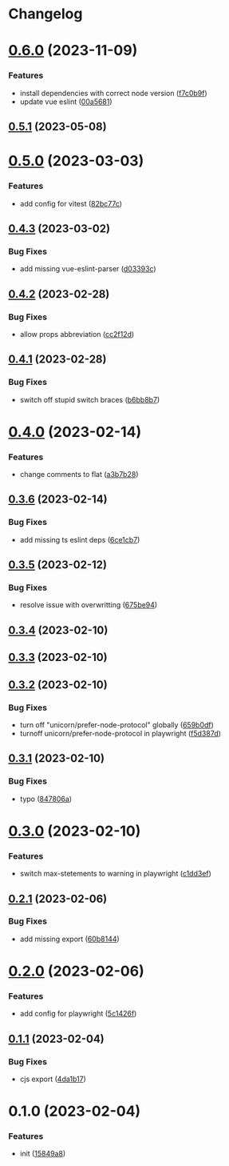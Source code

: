 # Changelog

# [0.6.0](https://github.com/evionica-devs/eslint-config-evionica/compare/0.5.1...0.6.0) (2023-11-09)


### Features

* install dependencies with correct node version ([f7c0b9f](https://github.com/evionica-devs/eslint-config-evionica/commit/f7c0b9f82b0da59b0716045231e0ec6212e2a572))
* update vue eslint ([00a5681](https://github.com/evionica-devs/eslint-config-evionica/commit/00a5681bcee4b7901b081a55a0d57d333ce536bc))

## [0.5.1](https://github.com/evionica-devs/eslint-config-evionica/compare/0.5.0...0.5.1) (2023-05-08)

# [0.5.0](https://github.com/evionica-devs/eslint-config-evionica/compare/0.4.3...0.5.0) (2023-03-03)


### Features

* add config for vitest ([82bc77c](https://github.com/evionica-devs/eslint-config-evionica/commit/82bc77c78975c62d70a381ce583adaf6c0bcf6c4))

## [0.4.3](https://github.com/evionica-devs/eslint-config-evionica/compare/0.4.2...0.4.3) (2023-03-02)


### Bug Fixes

* add missing vue-eslint-parser ([d03393c](https://github.com/evionica-devs/eslint-config-evionica/commit/d03393cdf7b5acd001670f3aa4a8954288154eca))

## [0.4.2](https://github.com/evionica-devs/eslint-config-evionica/compare/0.4.1...0.4.2) (2023-02-28)


### Bug Fixes

* allow props abbreviation ([cc2f12d](https://github.com/evionica-devs/eslint-config-evionica/commit/cc2f12d258585a240f137d24415683670b93eb97))

## [0.4.1](https://github.com/evionica-devs/eslint-config-evionica/compare/0.4.0...0.4.1) (2023-02-28)


### Bug Fixes

* switch off stupid switch braces ([b6bb8b7](https://github.com/evionica-devs/eslint-config-evionica/commit/b6bb8b7ed3600b747a5a0c5085737e72461c8ad6))

# [0.4.0](https://github.com/evionica-devs/eslint-config-evionica/compare/0.3.6...0.4.0) (2023-02-14)


### Features

* change comments to flat ([a3b7b28](https://github.com/evionica-devs/eslint-config-evionica/commit/a3b7b28730673e037894d9f84121e33e79ce1c2c))

## [0.3.6](https://github.com/evionica-devs/eslint-config-evionica/compare/0.3.5...0.3.6) (2023-02-14)


### Bug Fixes

* add missing ts eslint deps ([6ce1cb7](https://github.com/evionica-devs/eslint-config-evionica/commit/6ce1cb71092078fced8e19aa66f9f99233655dd3))

## [0.3.5](https://github.com/evionica-devs/eslint-config-evionica/compare/0.3.4...0.3.5) (2023-02-12)


### Bug Fixes

* resolve issue with overwritting ([675be94](https://github.com/evionica-devs/eslint-config-evionica/commit/675be94ac7cc20c26695d4655768ee2f08573168))

## [0.3.4](https://github.com/evionica-devs/eslint-config-evionica/compare/0.3.3...0.3.4) (2023-02-10)

## [0.3.3](https://github.com/evionica-devs/eslint-config-evionica/compare/0.3.2...0.3.3) (2023-02-10)

## [0.3.2](https://github.com/evionica-devs/eslint-config-evionica/compare/0.3.1...0.3.2) (2023-02-10)


### Bug Fixes

* turn off "unicorn/prefer-node-protocol" globally ([659b0df](https://github.com/evionica-devs/eslint-config-evionica/commit/659b0dff43be30017744135ffa46f012a82d6927))
* turnoff unicorn/prefer-node-protocol in playwright ([f5d387d](https://github.com/evionica-devs/eslint-config-evionica/commit/f5d387d70bb73f23fca21b97fd9a9a016cc356c8))

## [0.3.1](https://github.com/evionica-devs/eslint-config-evionica/compare/0.3.0...0.3.1) (2023-02-10)


### Bug Fixes

* typo ([847806a](https://github.com/evionica-devs/eslint-config-evionica/commit/847806aa2dea4b71ea684001df0dacdaeca5c7fb))

# [0.3.0](https://github.com/evionica-devs/eslint-config-evionica/compare/0.2.1...0.3.0) (2023-02-10)


### Features

* switch max-stetements to warning in playwright ([c1dd3ef](https://github.com/evionica-devs/eslint-config-evionica/commit/c1dd3ef99b5c7163379900c372447eb8d08feb79))

## [0.2.1](https://github.com/evionica-devs/eslint-config-evionica/compare/0.2.0...0.2.1) (2023-02-06)


### Bug Fixes

* add missing export ([60b8144](https://github.com/evionica-devs/eslint-config-evionica/commit/60b81443e72b105dabd68dc72301ac7dc315ee47))

# [0.2.0](https://github.com/evionica-devs/eslint-config-evionica/compare/0.1.1...0.2.0) (2023-02-06)


### Features

* add config for playwright ([5c1426f](https://github.com/evionica-devs/eslint-config-evionica/commit/5c1426faf4afef8b438017b87b5611b4ac1851de))

## [0.1.1](https://github.com/evionica-devs/eslint-config-evionica/compare/0.1.0...0.1.1) (2023-02-04)


### Bug Fixes

* cjs export ([4da1b17](https://github.com/evionica-devs/eslint-config-evionica/commit/4da1b17e8d3319e580f5aee202a1a68a26c843f7))

# 0.1.0 (2023-02-04)


### Features

* init ([15849a8](https://github.com/evionica-devs/eslint-config-evionica/commit/15849a8039eb66277117f6a3b9d3614a47b32ec7))